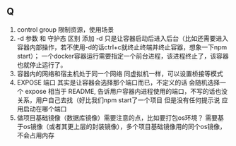 









## Q
1. control group 限制资源，使用场景
2. -d 参数 和 守护态 区别
   添加 -d 只是让容器启动后进入后台（比如还需要进入容器内部操作，若不使用-d的话ctrl+c就终止终端并终止容器，想象一下npm start）；
   一个docker容器运行需要指定一个前台进程，该进程终止了，该容器也就停止运行了。
3. 容器内的网络和宿主机处于同一个网络
   同虚拟机一样，可以设置桥接等模式
4. EXPOSE 端口 其实是让容器会选择那个端口而已，不定义的话 会随机选择一个
   expose 相当于 README, 告诉用户容器内进程使用的端口，不写的话也没关系，用户自己去找（好比我们npm start了一个项目 但是没有任何提示说 应用启动在哪个端口
5. 做项目基础镜像（数据库镜像）需要注意的点，比如要打包os环境？
   需要基于os镜像（或者其更上层的封装镜像），多个项目基础镜像用的同个os镜像，不会占用内存